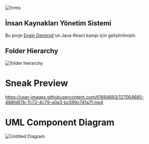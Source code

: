 <p align="center">

![hrms](https://user-images.githubusercontent.com/61664693/122575669-a98a1e00-d059-11eb-8abe-94c0dffe4b03.png)

## İnsan Kaynakları Yönetim Sistemi

Bu proje <a href="https://www.kodlama.io/courses/1332369/author_bio">
Engin Demiroğ</a>'un Java-React kampı için geliştirilmiştir.
</p>

## Folder Hierarchy

<p align="center">

![folder hierarchy](https://user-images.githubusercontent.com/61664693/122575665-a858f100-d059-11eb-9abf-bf5445f52393.png)

</p>

# Sneak Preview

https://user-images.githubusercontent.com/61664693/127064685-488fd67b-7c72-4c79-a0a3-bc599c741a7f.mp4

# UML Component Diagram

![Untitled Diagram](https://user-images.githubusercontent.com/61664693/122304115-5d31c780-cf0d-11eb-8b7d-e16534c8fcb5.png)
